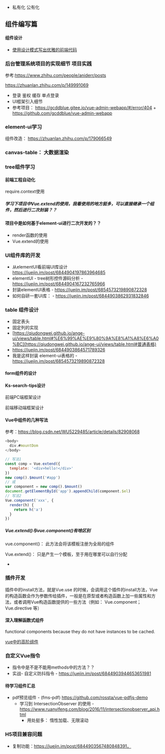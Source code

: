 

- 私有化 公有化











## 组件编写篇

#### 组件设计

- [使用设计模式写出优雅的前端代码](https://www.infoq.cn/article/MozzEoZDhLC*KVAyZFpl)

### 后台管理系统项目的实现细节  项目实践

参考:https://www.zhihu.com/people/aniderr/posts

https://zhuanlan.zhihu.com/p/149991069

- 登录 鉴权 缓存 单点登录
- UI框架引入细节
- 参考项目： https://gcddblue.gitee.io/vue-admin-webapp/#/error/404  + https://github.com/gcddblue/vue-admin-webapp

### element-ui学习

组件改造： https://zhuanlan.zhihu.com/p/179066549

### canvas-table： 大数据渲染

### tree组件学习

#### 

#### 前端工程自动化 

require.context使用



##### 学习下项目中Vue.extend的使用，我看使用的地方挺多，可以直接继承一个组件，然后进行二次封装？？

#### 项目中是如何基于element-ui进行二次开发的？？

- render函数的使用
- Vue.extend的使用

### UI组件库的开发

- 从elementUI看前端UI库设计  https://juejin.im/post/6844904197863964685
- elementUI - tree树形控件源码分析 - https://juejin.im/post/6844904167232765966
- 封装elementUI表格 - https://juejin.im/post/6854573219890872328
- 如何自研一套UI库： - https://juejin.im/post/6844903862931832846

### table 组件设计

- 固定表头
- 固定列的实现
- [https://qiudongwei.github.io/ange-ui/views/table.html#%E6%99%AE%E9%80%9A%E8%A1%A8%E6%A0%BC](https://qiudongwei.github.io/ange-ui/views/table.html#普通表格)
-  https://juejin.im/post/6844903864571789326
- 我是这样封装 element-ui表格的 - https://juejin.im/post/6854573219890872328

#### form组件的设计



#### Ks-search-tips设计



前端PC端框架设计



前端移动端框架设计



#### Vue中组件的几种写法

参考：https://blog.csdn.net/WU5229485/article/details/82908068

```js
<body>
  div.#mountDom	
</body>

// 写法1
const comp = Vue.extend({
  template: '<div>hello!</div>'
})
new comp().$mount('#app')
// 或
var component = new comp().$mount()
document.getElementById('app').appendChild(component.$el)
// 写法2
Vue.component('xxx', {
  render(h) {
    return h('a')
  }
})
```

##### Vue.extend()与vue.component()有啥区别

vue.component()： 此方法会将该模板注册为全局的组件

Vue.extend()： 只是产生一个模板，至于用在哪里可以自行分配



- 

### 插件开发

插件中的install方法，就是Vue.use 的时候，会调用这个插件的install方法，Vue的构造函数会作为参数传给插件，一般是在原型或者构造函数上加一些属性和方法，或者调用Vue构造函数提供的一些方法（例如： Vue.component；Vue.directive 等）

#### 深入理解函数式组件

functional components because they do not have instances to be cached.

[vue中的高阶组件](http://hcysun.me/2018/01/05/%E6%8E%A2%E7%B4%A2Vue%E9%AB%98%E9%98%B6%E7%BB%84%E4%BB%B6/)



### 自定义Vue指令

- 指令中是不是不能用methods中的方法？？
- 实战- 自定义防抖指令 - https://juejin.im/post/6844903944653651981



#### 待学习组件汇总

- pdf预览组件 - (fms-pdf)  https://github.com/rossta/vue-pdfjs-demo
  - 学习到 IntersectionObserver 的使用 - https://www.ruanyifeng.com/blog/2016/11/intersectionobserver_api.html
    - 用处挺多： 惰性加载、无限滚动



### H5项目兼容问题

- 复制功能：https://juejin.im/post/6844903567480848391，



